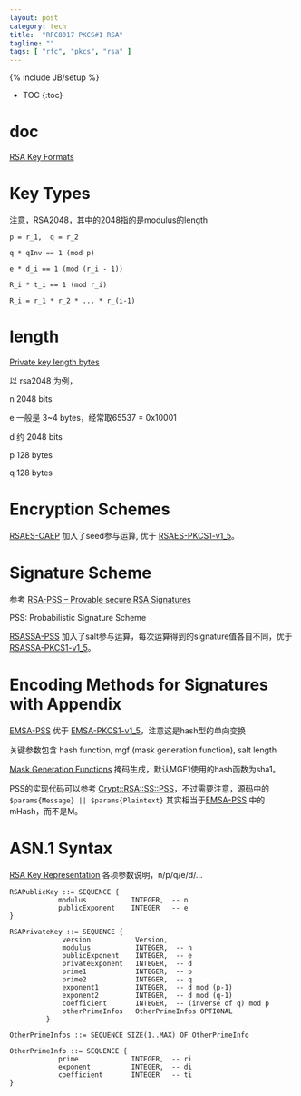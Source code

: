 ```yaml
---
layout: post
category: tech
title:  "RFC8017 PKCS#1 RSA"
tagline: ""
tags: [ "rfc", "pkcs", "rsa" ] 
---
```

{% include JB/setup %}

* TOC
{:toc}

# doc

[RSA Key Formats](https://www.cryptosys.net/pki/rsakeyformats.html)

# Key Types 

注意，RSA2048，其中的2048指的是modulus的length

    p = r_1,  q = r_2

    q * qInv == 1 (mod p)

    e * d_i == 1 (mod (r_i - 1))

    R_i * t_i == 1 (mod r_i)

    R_i = r_1 * r_2 * ... * r_(i-1)

# length

[Private key length bytes](https://stackoverflow.com/questions/5403808/private-key-length-bytes)

以 rsa2048 为例，

n 2048 bits

e 一般是 3~4 bytes，经常取65537 = 0x10001

d 约 2048 bits

p 128 bytes

q 128 bytes

# Encryption Schemes

[RSAES-OAEP](https://tools.ietf.org/html/rfc8017#section-7.1) 加入了seed参与运算, 优于 [RSAES-PKCS1-v1_5](https://tools.ietf.org/html/rfc8017#section-7.2.1)。

# Signature Scheme

参考 [RSA-PSS – Provable secure RSA Signatures](https://rsapss.hboeck.de/rsapss.pdf)

PSS: Probabilistic Signature Scheme 

[RSASSA-PSS](https://tools.ietf.org/html/rfc8017#section-8.1.1) 加入了salt参与运算，每次运算得到的signature值各自不同，优于 [RSASSA-PKCS1-v1_5](https://tools.ietf.org/html/rfc8017#section-8.2.1)。

# Encoding Methods for Signatures with Appendix

[EMSA-PSS](https://tools.ietf.org/html/rfc8017#section-9.1) 优于 [EMSA-PKCS1-v1_5](https://tools.ietf.org/html/rfc8017#section-9.2)，注意这是hash型的单向变换

关键参数包含 hash function, mgf (mask generation function), salt length

[Mask Generation Functions](https://tools.ietf.org/html/rfc8017#page-66) 掩码生成，默认MGF1使用的hash函数为sha1。

PSS的实现代码可以参考 [Crypt::RSA::SS::PSS](https://metacpan.org/source/Crypt::RSA::SS::PSS)，不过需要注意，源码中的 ``$params{Message} || $params{Plaintext}`` 其实相当于[EMSA-PSS](https://tools.ietf.org/html/rfc8017#section-9.1) 中的mHash，而不是M。

# ASN.1 Syntax

[RSA Key Representation](https://tools.ietf.org/html/rfc8017#appendix-A.1) 各项参数说明，n/p/q/e/d/...

    RSAPublicKey ::= SEQUENCE {
                modulus           INTEGER,  -- n
                publicExponent    INTEGER   -- e
    }

    RSAPrivateKey ::= SEQUENCE {
                 version           Version,
                 modulus           INTEGER,  -- n
                 publicExponent    INTEGER,  -- e
                 privateExponent   INTEGER,  -- d
                 prime1            INTEGER,  -- p
                 prime2            INTEGER,  -- q
                 exponent1         INTEGER,  -- d mod (p-1)
                 exponent2         INTEGER,  -- d mod (q-1)
                 coefficient       INTEGER,  -- (inverse of q) mod p
                 otherPrimeInfos   OtherPrimeInfos OPTIONAL
             }

    OtherPrimeInfos ::= SEQUENCE SIZE(1..MAX) OF OtherPrimeInfo

    OtherPrimeInfo ::= SEQUENCE {
                prime             INTEGER,  -- ri
                exponent          INTEGER,  -- di
                coefficient       INTEGER   -- ti
    }

